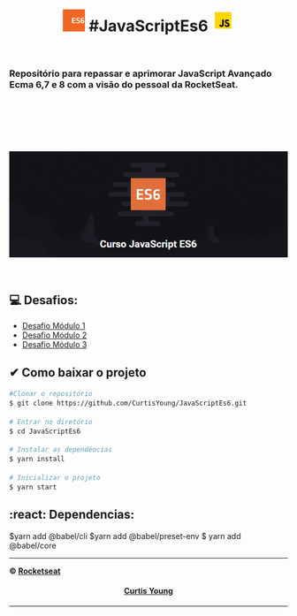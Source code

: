 


 <h1 align="center"><img src="/infoAssets/JS/es6.svg" width="40 heigth="40>  #JavaScriptEs6   <img src="/infoAssets/JS/icons8_javascript_7.svg" width="40 heigth="40> </h1>

 <p align="center"><br><h3>Repositório para repassar e aprimorar JavaScript Avançado Ecma 6,7 e 8 com a visão do pessoal da RocketSeat.</h3><br><br>
</p>
 <h2></h2>
 <br>
<p align="center"> <img src="/infoAssets/bannerCurso.svg" ></p></br>
 

## 💻 Desafios:
<ul>
 <li><a href="/infoAssets/" target="_blank">Desafio Módulo 1<a></li> 
 <li><a href="/infoAssets/" target="_blank">Desafio Módulo 2<a></li> 
 <li><a href="/infoAssets/" target="_blank">Desafio Módulo 3<a></li>   
</ul>

## ✔ Como baixar o projeto

```bash
#Clonar o repositório
$ git clone https://github.com/CurtisYoung/JavaScriptEs6.git

# Entrar no diretório
$ cd JavaScriptEs6

# Instalar as dependências
$ yarn install

# Inicializar o projeto
$ yarn start
```
## :react: Dependencias:

$yarn add @babel/cli
$yarn add @babel/preset-env
$ yarn add @babel/core

---------------------------------------------------------------------------------------
**&copy;  [Rocketseat](https://rocketseat.com.br/)**

<h4 align="center">  <a href="https://github.com/CurtisYoung" target="_blank"> Curtis Young</a> </h4>

---------------------------------------------------------------------------------------
 
